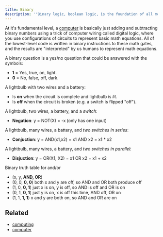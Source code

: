 ```yaml
---
title: Binary
description: '"Binary logic, boolean logic, is the foundation of all modern computing."'
---
```

At it's fundamental level, a [computer](computer.md) is basically just adding and subtracting binary numbers using a trick of computer wiring called digital logic, where you use configurations of circuits to represent basic math equations. All of the lowest-level code is written in binary instructions to these math gates, and the results are "interpreted" by us humans to represent math equations.

A binary question is a yes/no question that could be answered with the symbols:
- **1** = Yes, true, on, light.
- **0** = No, false, off, dark.

A lightbulb with two wires and a battery:
- Is **on** when the circuit is complete and lightbulb is *lit*.
- Is **off** when the circuit is broken (e.g. a switch is flipped "off").

A lightbulb, two wires, a battery, and a *switch*:
- **Negation**: y = NOT(X) = -x (only has one input)

A lightbulb, many wires, a battery, and *two switches in series*:
- **Conjuction**: y = AND(x1,x2) = x1 AND x2 = x1 * x2 

A lightbulb, many wires, a battery, and *two switches in parallel*:
- **Disjuction**: y = OR(X1, X2) = x1 OR x2 = x1 + x2

Binary truth table for and/or
- (x, y, **AND, OR**)
- (0, 0, **0, 0**) both x and y are off, so AND and OR both produce off
- (1, 0, **0, 1**) just x is on, y is off, so AND is off and OR is on
- (0, 1, **0, 1**) just y is on, x is off this time, AND off, OR on
- (1, 1, **1, 1**) x and y are both on, so AND and OR are on

## Related
- [computing](computing.md)
- [computer](computer.md)